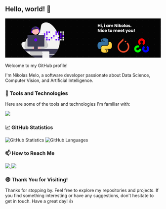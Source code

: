 <!-- Nikolas Melo -->

## Hello, world! 👋

<kbd>  <img src="https://raw.githubusercontent.com/thepokenik/thepokenik/main/banner.png"> </kbd>

Welcome to my GitHub profile!
<p>I'm Nikolas Melo, a software developer passionate about Data Science, Computer Vision, and Artificial Intelligence.</p>

### 🧰 Tools and Technologies

Here are some of the tools and technologies I'm familiar with:

<div align="left">
    <img src="https://skillicons.dev/icons?i=py,go,typescript,pytorch,opencv,electron,django,postgres,qt" />
</div>

### 📈 GitHub Statistics

![GitHub Statistics](https://github-readme-stats.vercel.app/api?username=thepokenik&show_icons=true&theme=midnight-purple)
![GitHub Languages](https://github-readme-stats.vercel.app/api/top-langs?username=thepokenik&layout=compact&langs_count=8&show_icons=true&theme=midnight-purple)

### 📫 How to Reach Me

<a href="https://www.linkedin.com/in/nikolas-melo-5743b1258/" align="left">
    <img src="https://skillicons.dev/icons?i=linkedin" />
</a>
<a href="mailto:nikolaspedro.np@gmail.com" align="left">
    <img src="https://skillicons.dev/icons?i=gmail" />
</a>

### 😄 Thank You for Visiting!

Thanks for stopping by. Feel free to explore my repositories and projects. If you find something interesting or have any suggestions, don't hesitate to get in touch. Have a great day! 👍
